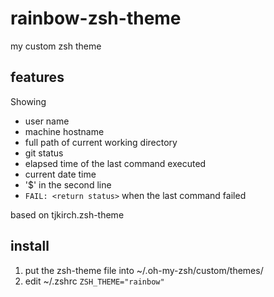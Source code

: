 # rainbow-zsh-theme
my custom zsh theme

## features

Showing
* user name
* machine hostname
* full path of current working directory
* git status
* elapsed time of the last command executed
* current date time
* '$' in the second line
* `FAIL: <return status>` when the last command failed

based on tjkirch.zsh-theme

## install

1. put the zsh-theme file into ~/.oh-my-zsh/custom/themes/
2. edit ~/.zshrc `ZSH_THEME="rainbow"`
